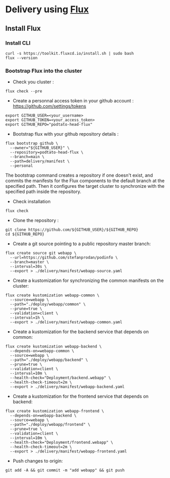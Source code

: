 # Delivery using [Flux](https://toolkit.fluxcd.io/get-started/)

## Install Flux

### Install CLI

```
curl -s https://toolkit.fluxcd.io/install.sh | sudo bash
flux --version
```

### Bootstrap Flux into the cluster

- Check you cluster :

```
flux check --pre
```

- Create a personnal access token in your github account : https://github.com/settings/tokens

```
export GITHUB_USER=<your_username>
export GITHUB_TOKEN=<your_access_token>
export GITHUB_REPO="podtato-head-flux"
```

- Bootstrap flux with your github repository details :

```
flux bootstrap github \
  --owner="${GITHUB_USER}" \
  --repository=podtato-head-flux \
  --branch=main \
  --path=delivery/manifest \
  --personal
```

The bootstrap command creates a repository if one doesn't exist, and commits the manifests for the Flux components to the default branch at the specified path. Then it configures the target cluster to synchronize with the specified path inside the repository.

- Check installation

```
flux check
```

- Clone the repository :

```
git clone https://github.com/${GITHUB_USER}/${GITHUB_REPO}
cd ${GITHUB_REPO}
```

- Create a git source pointing to a public repository master branch:

```
flux create source git webapp \
  --url=https://github.com/stefanprodan/podinfo \
  --branch=master \
  --interval=30s \
  --export > ./delivery/manifest/webapp-source.yaml
```

- Create a kustomization for synchronizing the common manifests on the cluster:

```
flux create kustomization webapp-common \
  --source=webapp \
  --path="./deploy/webapp/common" \
  --prune=true \
  --validation=client \
  --interval=1h \
  --export > ./delivery/manifest/webapp-common.yaml
```

- Create a kustomization for the backend service that depends on common:

```
flux create kustomization webapp-backend \
  --depends-on=webapp-common \
  --source=webapp \
  --path="./deploy/webapp/backend" \
  --prune=true \
  --validation=client \
  --interval=10m \
  --health-check="Deployment/backend.webapp" \
  --health-check-timeout=2m \
  --export > ./delivery/manifest/webapp-backend.yaml
```

- Create a kustomization for the frontend service that depends on backend:

```
flux create kustomization webapp-frontend \                                               
  --depends-on=webapp-backend \
  --source=webapp \
  --path="./deploy/webapp/frontend" \
  --prune=true \
  --validation=client \
  --interval=10m \
  --health-check="Deployment/frontend.webapp" \
  --health-check-timeout=2m \
  --export > ./delivery/manifest/webapp-frontend.yaml
```

- Push changes to origin:

```
git add -A && git commit -m "add webapp" && git push
```